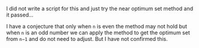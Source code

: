 I did not write a script for this and just try the near optimum set method and it passed...

I have a conjecture that only when `n` is even the method may not hold but when `n` is an odd number we can apply the method to get the optimum set from `n−1` and do not need to adjust. But I have not confirmed this.
